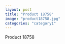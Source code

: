 ```yaml
---
layout: post
title: "Product 18758"
image: "product18758.jpg"
categories: "category1"
---
```

Product 18758
